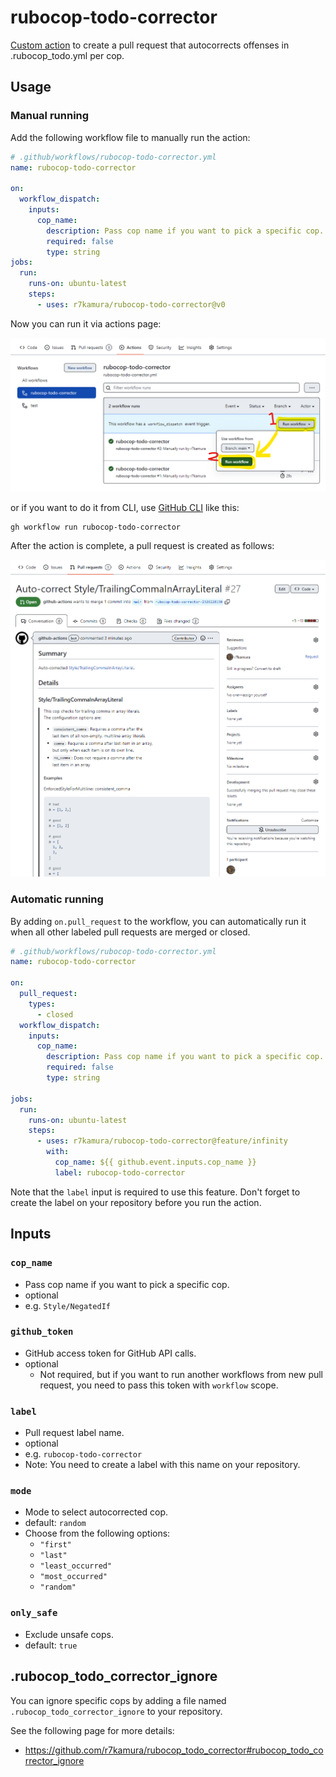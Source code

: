 # rubocop-todo-corrector

[Custom action](https://docs.github.com/en//actions/creating-actions/about-custom-actions) to create a pull request that autocorrects offenses in .rubocop_todo.yml per cop.

## Usage

### Manual running

Add the following workflow file to manually run the action:

```yaml
# .github/workflows/rubocop-todo-corrector.yml
name: rubocop-todo-corrector

on:
  workflow_dispatch:
    inputs:
      cop_name:
        description: Pass cop name if you want to pick a specific cop.
        required: false
        type: string
jobs:
  run:
    runs-on: ubuntu-latest
    steps:
      - uses: r7kamura/rubocop-todo-corrector@v0
```

Now you can run it via actions page:

![](images/workflow.png)

or if you want to do it from CLI, use [GitHub CLI](https://cli.github.com/) like this:

```
gh workflow run rubocop-todo-corrector
```

After the action is complete, a pull request is created as follows:

![](images/pull-request.png)

### Automatic running

By adding `on.pull_request` to the workflow, you can automatically run it when all other labeled pull requests are merged or closed.

```yaml
# .github/workflows/rubocop-todo-corrector.yml
name: rubocop-todo-corrector

on:
  pull_request:
    types:
      - closed
  workflow_dispatch:
    inputs:
      cop_name:
        description: Pass cop name if you want to pick a specific cop.
        required: false
        type: string

jobs:
  run:
    runs-on: ubuntu-latest
    steps:
      - uses: r7kamura/rubocop-todo-corrector@feature/infinity
        with:
          cop_name: ${{ github.event.inputs.cop_name }}
          label: rubocop-todo-corrector
```

Note that the `label` input is required to use this feature.
Don't forget to create the label on your repository before you run the action.

## Inputs

### `cop_name`

- Pass cop name if you want to pick a specific cop.
- optional
- e.g. `Style/NegatedIf`

### `github_token`

- GitHub access token for GitHub API calls.
- optional
    - Not required, but if you want to run another workflows from new pull request, you need to pass this token with `workflow` scope.

### `label`

- Pull request label name.
- optional
- e.g. `rubocop-todo-corrector`
- Note: You need to create a label with this name on your repository.

### `mode`

- Mode to select autocorrected cop.
- default: `random`
- Choose from the following options:
  - `"first"`
  - `"last"`
  - `"least_occurred"`
  - `"most_occurred"`
  - `"random"`

### `only_safe`

- Exclude unsafe cops.
- default: `true`

## .rubocop_todo_corrector_ignore

You can ignore specific cops by adding a file named `.rubocop_todo_corrector_ignore` to your repository.

See the following page for more details:

- https://github.com/r7kamura/rubocop_todo_corrector#rubocop_todo_corrector_ignore
